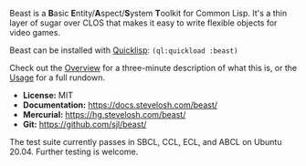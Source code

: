 Beast is a **B**asic **E**ntity/**A**spect/**S**ystem **T**oolkit for Common
Lisp.  It's a thin layer of sugar over CLOS that makes it easy to write flexible
objects for video games.

Beast can be installed with [Quicklisp][]: `(ql:quickload :beast)`

Check out the [Overview](./overview/) for a three-minute description of what
this is, or the [Usage](./usage/) for a full rundown.

* **License:** MIT
* **Documentation:** <https://docs.stevelosh.com/beast/>
* **Mercurial:** <https://hg.stevelosh.com/beast/>
* **Git:** <https://github.com/sjl/beast/>

The test suite currently passes in SBCL, CCL, ECL, and ABCL on Ubuntu 20.04.
Further testing is welcome.

[quicklisp]: https://quicklisp.org/

